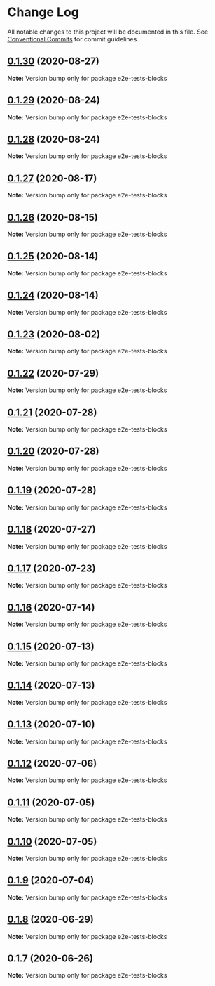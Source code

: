 # Change Log

All notable changes to this project will be documented in this file.
See [Conventional Commits](https://conventionalcommits.org) for commit guidelines.

## [0.1.30](https://github.com/reflexjs/reflex/compare/e2e-tests-blocks@0.1.29...e2e-tests-blocks@0.1.30) (2020-08-27)

**Note:** Version bump only for package e2e-tests-blocks





## [0.1.29](https://github.com/reflexjs/reflex/compare/e2e-tests-blocks@0.1.28...e2e-tests-blocks@0.1.29) (2020-08-24)

**Note:** Version bump only for package e2e-tests-blocks





## [0.1.28](https://github.com/reflexjs/reflex/compare/e2e-tests-blocks@0.1.27...e2e-tests-blocks@0.1.28) (2020-08-24)

**Note:** Version bump only for package e2e-tests-blocks





## [0.1.27](https://github.com/reflexjs/reflex/compare/e2e-tests-blocks@0.1.26...e2e-tests-blocks@0.1.27) (2020-08-17)

**Note:** Version bump only for package e2e-tests-blocks





## [0.1.26](https://github.com/reflexjs/reflex/compare/e2e-tests-blocks@0.1.25...e2e-tests-blocks@0.1.26) (2020-08-15)

**Note:** Version bump only for package e2e-tests-blocks





## [0.1.25](https://github.com/reflexjs/reflex/compare/e2e-tests-blocks@0.1.24...e2e-tests-blocks@0.1.25) (2020-08-14)

**Note:** Version bump only for package e2e-tests-blocks





## [0.1.24](https://github.com/reflexjs/reflex/compare/e2e-tests-blocks@0.1.23...e2e-tests-blocks@0.1.24) (2020-08-14)

**Note:** Version bump only for package e2e-tests-blocks





## [0.1.23](https://github.com/reflexjs/reflex/compare/e2e-tests-blocks@0.1.22...e2e-tests-blocks@0.1.23) (2020-08-02)

**Note:** Version bump only for package e2e-tests-blocks





## [0.1.22](https://github.com/reflexjs/reflex/compare/e2e-tests-blocks@0.1.21...e2e-tests-blocks@0.1.22) (2020-07-29)

**Note:** Version bump only for package e2e-tests-blocks





## [0.1.21](https://github.com/reflexjs/reflex/compare/e2e-tests-blocks@0.1.20...e2e-tests-blocks@0.1.21) (2020-07-28)

**Note:** Version bump only for package e2e-tests-blocks





## [0.1.20](https://github.com/reflexjs/reflex/compare/e2e-tests-blocks@0.1.19...e2e-tests-blocks@0.1.20) (2020-07-28)

**Note:** Version bump only for package e2e-tests-blocks





## [0.1.19](https://github.com/reflexjs/reflex/compare/e2e-tests-blocks@0.1.18...e2e-tests-blocks@0.1.19) (2020-07-28)

**Note:** Version bump only for package e2e-tests-blocks





## [0.1.18](https://github.com/reflexjs/reflex/compare/e2e-tests-blocks@0.1.17...e2e-tests-blocks@0.1.18) (2020-07-27)

**Note:** Version bump only for package e2e-tests-blocks





## [0.1.17](https://github.com/reflexjs/reflex/compare/e2e-tests-blocks@0.1.16...e2e-tests-blocks@0.1.17) (2020-07-23)

**Note:** Version bump only for package e2e-tests-blocks





## [0.1.16](https://github.com/reflexjs/reflex/compare/e2e-tests-blocks@0.1.15...e2e-tests-blocks@0.1.16) (2020-07-14)

**Note:** Version bump only for package e2e-tests-blocks





## [0.1.15](https://github.com/reflexjs/reflex/compare/e2e-tests-blocks@0.1.14...e2e-tests-blocks@0.1.15) (2020-07-13)

**Note:** Version bump only for package e2e-tests-blocks





## [0.1.14](https://github.com/reflexjs/reflex/compare/e2e-tests-blocks@0.1.13...e2e-tests-blocks@0.1.14) (2020-07-13)

**Note:** Version bump only for package e2e-tests-blocks





## [0.1.13](https://github.com/reflexjs/reflex/compare/e2e-tests-blocks@0.1.12...e2e-tests-blocks@0.1.13) (2020-07-10)

**Note:** Version bump only for package e2e-tests-blocks





## [0.1.12](https://github.com/reflexjs/reflex/compare/e2e-tests-blocks@0.1.11...e2e-tests-blocks@0.1.12) (2020-07-06)

**Note:** Version bump only for package e2e-tests-blocks





## [0.1.11](https://github.com/reflexjs/reflex/compare/e2e-tests-blocks@0.1.10...e2e-tests-blocks@0.1.11) (2020-07-05)

**Note:** Version bump only for package e2e-tests-blocks





## [0.1.10](https://github.com/reflexjs/reflex/compare/e2e-tests-blocks@0.1.9...e2e-tests-blocks@0.1.10) (2020-07-05)

**Note:** Version bump only for package e2e-tests-blocks





## [0.1.9](https://github.com/reflexjs/reflex/compare/e2e-tests-blocks@0.1.8...e2e-tests-blocks@0.1.9) (2020-07-04)

**Note:** Version bump only for package e2e-tests-blocks





## [0.1.8](https://github.com/reflexjs/reflex/compare/e2e-tests-blocks@0.1.7...e2e-tests-blocks@0.1.8) (2020-06-29)

**Note:** Version bump only for package e2e-tests-blocks





## 0.1.7 (2020-06-26)

**Note:** Version bump only for package e2e-tests-blocks
